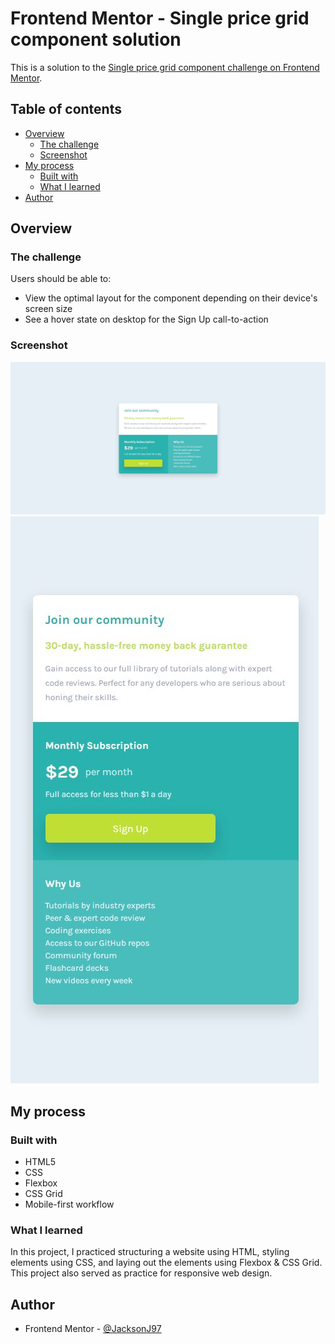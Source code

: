# Frontend Mentor - Single price grid component solution

This is a solution to the [Single price grid component challenge on Frontend Mentor](https://www.frontendmentor.io/challenges/single-price-grid-component-5ce41129d0ff452fec5abbbc).

## Table of contents

- [Overview](#overview)
  - [The challenge](#the-challenge)
  - [Screenshot](#screenshot)
- [My process](#my-process)
  - [Built with](#built-with)
  - [What I learned](#what-i-learned)
- [Author](#author)

## Overview

### The challenge

Users should be able to:

- View the optimal layout for the component depending on their device's screen size
- See a hover state on desktop for the Sign Up call-to-action

### Screenshot

![Desktop view](./design/final-desktop.jpg)
![Mobile view](./design/final-mobile.jpg)

## My process

### Built with

- HTML5
- CSS
- Flexbox
- CSS Grid
- Mobile-first workflow

### What I learned

In this project, I practiced structuring a website using HTML, styling elements using CSS, and laying out the elements using Flexbox & CSS Grid. This project also served as practice for responsive web design.

## Author

- Frontend Mentor - [@JacksonJ97](https://www.frontendmentor.io/profile/JacksonJ97)

